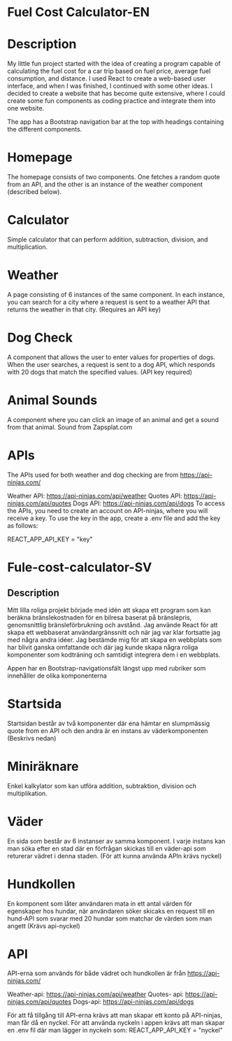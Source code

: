 # Fuel Cost Calculator-EN

# Description

My little fun project started with the idea of creating a program capable of calculating the fuel cost for a car trip based
on fuel price, average fuel consumption, and distance. I used React to create a web-based user interface, and when I was finished,
I continued with some other ideas. I decided to create a website that has become quite extensive, where I could create some
fun components as coding practice and integrate them into one website.

The app has a Bootstrap navigation bar at the top with headings containing the different components.

# Homepage

The homepage consists of two components. One fetches a random quote from an API, and the other is an instance of the weather
component (described below).

# Calculator

Simple calculator that can perform addition, subtraction, division, and multiplication.

# Weather

A page consisting of 6 instances of the same component. In each instance, you can search for a city where a request is sent
to a weather API that returns the weather in that city. (Requires an API key)

# Dog Check

A component that allows the user to enter values for properties of dogs. When the user searches, a request is sent to a dog
API, which responds with 20 dogs that match the specified values. (API key required)

# Animal Sounds

A component where you can click an image of an animal and get a sound from that animal.
Sound from Zapsplat.com

# APIs

The APIs used for both weather and dog checking are from https://api-ninjas.com/

Weather API: https://api-ninjas.com/api/weather
Quotes API: https://api-ninjas.com/api/quotes
Dogs API: https://api-ninjas.com/api/dogs
To access the APIs, you need to create an account on API-ninjas, where you will receive a key. To use the key in the app,
create a .env file and add the key as follows:

REACT_APP_API_KEY = "key"

# Fule-cost-calculator-SV

## Description

Mitt lilla roliga projekt började med idén att skapa ett program som kan beräkna bränslekostnaden för en bilresa baserat
på bränslepris, genomsnittlig bränsleförbrukning och avstånd. Jag använde React för att skapa ett webbaserat användargränssnitt
och när jag var klar fortsatte jag med några andra idéer. Jag bestämde mig för att skapa en webbplats som har blivit ganska
omfattande och där jag kunde skapa några roliga komponenter som kodträning och samtidigt integrera dem i en webbplats.

Appen har en Bootstrap-navigationsfält längst upp med rubriker som innehåller de olika komponenterna

# Startsida

Startsidan består av två komponenter där ena hämtar en slumpmässig quote from en API och den andra är en instans
av väderkomponenten (Beskrivs nedan)

# Miniräknare

Enkel kalkylator som kan utföra addition, subtraktion, division och multiplikation.

# Väder

En sida som består av 6 instanser av samma komponent. I varje instans kan man söka efter en stad där en förfrågan skickas till
en väder-api som returerar vädret i denna staden. (För att kunna använda APIn krävs nyckel)

# Hundkollen

En komponent som låter användaren mata in ett antal värden för egenskaper hos hundar, när användaren söker skicaks en request
till en hund-API som svarar med 20 hundar som matchar de värden som man angett (Krävs api-nyckel)

# API

API-erna som används för både vädret och hundkollen är från https://api-ninjas.com/

Weather-api: https://api-ninjas.com/api/weather
Quotes- api: https://api-ninjas.com/api/quotes
Dogs-api: https://api-ninjas.com/api/dogs

För att få tillgång till API-erna krävs att man skapar ett konto på API-ninjas, man får då en nyckel.
För att använda nyckeln i appen krävs att man skapar en .env fil där man lägger in nyckeln som:
REACT_APP_API_KEY = "nyckel"
